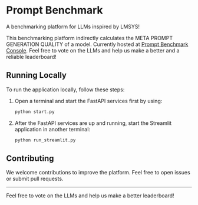 # Prompt Benchmark

A benchmarking platform for LLMs inspired by LMSYS!

This benchmarking platform indirectly calculates the META PROMPT GENERATION QUALITY of a model. Currently hosted at [Prompt Benchmark Console](https://prompt-benchmark-console-prod.redisland-25b20936.centralindia.azurecontainerapps.io/). Feel free to vote on the LLMs and help us make a better and a reliable leaderboard!

## Running Locally

To run the application locally, follow these steps:

1. Open a terminal and start the FastAPI services first by using:

   ```bash
   python start.py
   ```
2. After the FastAPI services are up and running, start the Streamlit application in another terminal:

   ```bash
   python run_streamlit.py
   ```

## Contributing

We welcome contributions to improve the platform. Feel free to open issues or submit pull requests.

---

Feel free to vote on the LLMs and help us make a better leaderboard!
